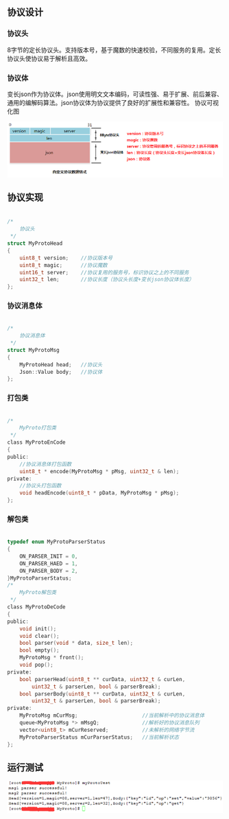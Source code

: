 
## 协议设计

### 协议头 

8字节的定长协议头。支持版本号，基于魔数的快速校验，不同服务的复用。定长协议头使协议易于解析且高效。

### 协议体 

变长json作为协议体。json使用明文文本编码，可读性强、易于扩展、前后兼容、通用的编解码算法。json协议体为协议提供了良好的扩展性和兼容性。
协议可视化图 


<img src="Doc/protocol_header.png" align="center"/>


## 协议实现

```c

/*
    协议头
 */
struct MyProtoHead
{
    uint8_t version;    //协议版本号
    uint8_t magic;      //协议魔数
    uint16_t server;    //协议复用的服务号，标识协议之上的不同服务
    uint32_t len;       //协议长度（协议头长度+变长json协议体长度）
};

```

### 协议消息体

```c

/*
    协议消息体
 */
struct MyProtoMsg
{
    MyProtoHead head;   //协议头
    Json::Value body;   //协议体
};

```

### 打包类

```c

/*
    MyProto打包类
 */
class MyProtoEnCode
{
public:
    //协议消息体打包函数
    uint8_t * encode(MyProtoMsg * pMsg, uint32_t & len);
private:
    //协议头打包函数
    void headEncode(uint8_t * pData, MyProtoMsg * pMsg);
};

```

### 解包类

```c

typedef enum MyProtoParserStatus
{
    ON_PARSER_INIT = 0,
    ON_PARSER_HAED = 1,
    ON_PARSER_BODY = 2,
}MyProtoParserStatus;
/*
    MyProto解包类
 */
class MyProtoDeCode
{
public:
    void init();
    void clear();
    bool parser(void * data, size_t len);
    bool empty();
    MyProtoMsg * front();
    void pop();
private:
    bool parserHead(uint8_t ** curData, uint32_t & curLen, 
        uint32_t & parserLen, bool & parserBreak);
    bool parserBody(uint8_t ** curData, uint32_t & curLen, 
        uint32_t & parserLen, bool & parserBreak);
private:
    MyProtoMsg mCurMsg;                     //当前解析中的协议消息体
    queue<MyProtoMsg *> mMsgQ;              //解析好的协议消息队列
    vector<uint8_t> mCurReserved;           //未解析的网络字节流
    MyProtoParserStatus mCurParserStatus;   //当前解析状态
};

```


## 运行测试

<img src="Doc/test.png" align="center" />





